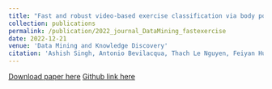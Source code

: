 ```yaml
---
title: "Fast and robust video-based exercise classification via body pose tracking and scalable multivariate time series classifiers"
collection: publications
permalink: /publication/2022_journal_DataMining_fastexercise
date: 2022-12-21
venue: 'Data Mining and Knowledge Discovery'
citation: 'Ashish Singh, Antonio Bevilacqua, Thach Le Nguyen, Feiyan Hu, Kevin McGuinness, Martin O’Reilly, Darragh Whelan, Brian Caulfield & Georgiana Ifrim. &quot;Fast and robust video-based exercise classification via body pose tracking and scalable multivariate time series classifiers.&quot; <i>Data Mining and Knowledge Discovery (2022)</i>. '
---
```

<!--- This paper is about the number 1. The number 2 is left for future work.-->
[Download paper here](https://arxiv.org/pdf/2210.00507.pdf)
[Github link here]([https://github.com/feiyanhu/tinyHD](https://github.com/mlgig/BodyMTS_2021))

<!--- Recommended citation: Your Name, You. (2009). "Paper Title Number 1." <i>Journal 1</i>. 1(1) .-->
